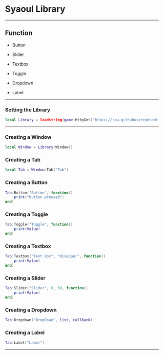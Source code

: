 # Syaoul Library

---

## Function

- Button

- Slider

- Textbox

- Toggle

- Dropdown

- Label

---

### Setting the Library

```lua
local Library = loadstring(game:HttpGet("https://raw.githubusercontent.com/Syaoul/Library/main/Syaoul"))()
```

---

### Creating a Window

```lua
local Window = Library:Window()
```

### Creating a Tab

```lua
local Tab = Window:Tab("Tab")
```

### Creating a Button

```lua
Tab:Button("Button", function()
    print("button pressed")
end)
```

### Creating a Toggle

```lua
Tab:Toggle("Toggle", function()
    print(Value)
end)
```

### Creating a Textbox

```lua
Tab:Textbox("Text Box", "disapper", function()
    print(Value)
end)
```

### Creating a Slider

```lua
Tab:Slider("Slider", 0, 50, function()
    print(Value)
end)
```

### Creating a Dropdown

```lua
Tab:Dropdown("DropDown", list, callback)
```

### Creating a Label
```lua
Tab:Label("Label")
```

---
